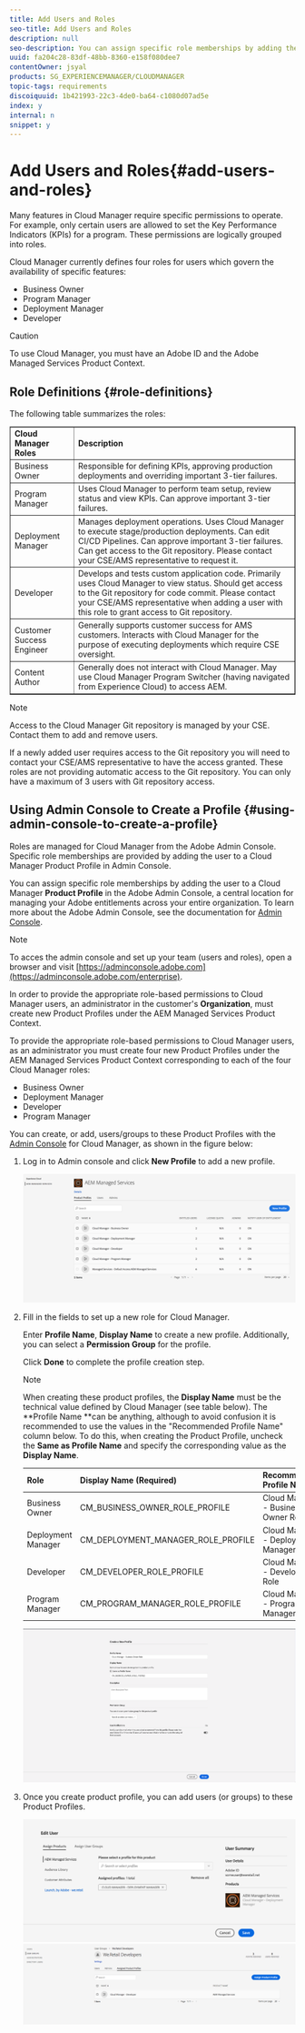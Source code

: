 ```yaml
---
title: Add Users and Roles
seo-title: Add Users and Roles
description: null
seo-description: You can assign specific role memberships by adding the user to a Cloud Manager Product Profile in the Admin Console. Follow this section to learn more.
uuid: fa204c28-83df-48bb-8360-e158f080dee7
contentOwner: jsyal
products: SG_EXPERIENCEMANAGER/CLOUDMANAGER
topic-tags: requirements
discoiquuid: 1b421993-22c3-4de0-ba64-c1080d07ad5e
index: y
internal: n
snippet: y
---
```


# Add Users and Roles{#add-users-and-roles}

Many features in Cloud Manager require specific permissions to operate. For example, only certain users are allowed to set the Key Performance Indicators (KPIs) for a program. These permissions are logically grouped into roles.

Cloud Manager currently defines four roles for users which govern the availability of specific features:

* Business Owner
* Program Manager
* Deployment Manager
* Developer

>[!CAUTION]
>
>To use Cloud Manager, you must have an Adobe ID and the Adobe Managed Services Product Context.

## Role Definitions {#role-definitions}

The following table summarizes the roles:

<table border="1" cellpadding="1" cellspacing="0" width="100%"> 
 <tbody>
  <tr>
   <td><strong>Cloud Manager Roles</strong></td> 
   <td><strong>Description</strong></td> 
  </tr>
  <tr>
   <td>Business Owner</td> 
   <td>Responsible for defining KPIs, approving production deployments and overriding important 3-tier failures.</td> 
  </tr>
  <tr>
   <td>Program Manager</td> 
   <td>Uses Cloud Manager to perform team setup, review status and view KPIs. Can approve important 3-tier failures.</td> 
  </tr>
  <tr>
   <td>Deployment Manager</td> 
   <td>Manages deployment operations. Uses Cloud Manager to execute stage/production deployments. Can edit CI/CD Pipelines. Can approve important 3-tier failures. Can get access to the Git repository. Please contact your CSE/AMS representative to request it.<br /> </td> 
  </tr>
  <tr>
   <td>Developer</td> 
   <td>Develops and tests custom application code. Primarily uses Cloud Manager to view status. Should get access to the Git repository for code commit. Please contact your CSE/AMS representative when adding a user with this role to grant access to Git repository.<br /> </td> 
  </tr>
  <tr>
   <td>Customer Success Engineer</td> 
   <td>Generally supports customer success for AMS customers. Interacts with Cloud Manager for the purpose of executing deployments which require CSE oversight.</td> 
  </tr>
  <tr>
   <td>Content Author</td> 
   <td>Generally does not interact with Cloud Manager. May use Cloud Manager Program Switcher (having navigated from Experience Cloud) to access AEM.</td> 
  </tr>
 </tbody>
</table>

>[!NOTE]
>
>Access to the Cloud Manager Git repository is managed by your CSE. Contact them to add and remove users.
>
>If a newly added user requires access to the Git repository you will need to contact your CSE/AMS representative to have the access granted. These roles are not providing automatic access to the Git repository. You can only have a maximum of 3 users with Git repository access.

## Using Admin Console to Create a Profile {#using-admin-console-to-create-a-profile}

Roles are managed for Cloud Manager from the Adobe Admin Console. Specific role memberships are provided by adding the user to a Cloud Manager Product Profile in Admin Console.

You can assign specific role memberships by adding the user to a Cloud Manager **Product Profile** in the Adobe Admin Console, a central location for managing your Adobe entitlements across your entire organization. To learn more about the Adobe Admin Console, see the documentation for [Admin Console](https://helpx.adobe.com/enterprise/using/admin-console.html).

>[!NOTE]
>
>To acces the admin console and set up your team (users and roles), open a browser and visit [https://adminconsole.adobe.com](https://adminconsole.adobe.com/enterprise).

In order to provide the appropriate role-based permissions to Cloud Manager users, an administrator in the customer's **Organization**, must create new Product Profiles under the AEM Managed Services Product Context.

To provide the appropriate role-based permissions to Cloud Manager users, as an administrator you must create four new Product Profiles under the AEM Managed Services Product Context corresponding to each of the four Cloud Manager roles:

* Business Owner
* Deployment Manager
* Developer
* Program Manager

You can create, or add, users/groups to these Product Profiles with the [Admin Console](https://adminconsole.adobe.com/) for Cloud Manager, as shown in the figure below:

1. Log in to Admin console and click **New Profile** to add a new profile.

   ![](assets/admin_console_roles-1.png)

1. Fill in the fields to set up a new role for Cloud Manager.

   Enter **Profile Name**, **Display Name** to create a new profile. Additionally, you can select a **Permission Group** for the profile.

   Click **Done** to complete the profile creation step.

   >[!NOTE]
   >
   >When creating these product profiles, the **Display Name** must be the technical value defined by Cloud Manager (see table below). The **Profile Name **can be anything, although to avoid confusion it is recommended to use the values in the "Recommended Profile Name" column below. To do this, when creating the Product Profile, uncheck the **Same as Profile Name** and specify the corresponding value as the **Display Name**.

   | **Role** |**Display Name (Required)** |**Recommended Profile Name** |
   |---|---|---|
   | Business Owner |CM_BUSINESS_OWNER_ROLE_PROFILE |Cloud Manager - Business Owner Role |
   | Deployment Manager |CM_DEPLOYMENT_MANAGER_ROLE_PROFILE |Cloud Manager - Deployment Manager Role |
   | Developer |CM_DEVELOPER_ROLE_PROFILE |Cloud Manager - Developer Role |
   | Program Manager |CM_PROGRAM_MANAGER_ROLE_PROFILE |Cloud Manager - Program Manager Role |

   ![](assets/screen_shot_2018-05-04at171819.png)

1. Once you create product profile, you can add users (or groups) to these Product Profiles.

   ![](assets/image2018-4-9_15-19-26.png) ![](assets/image2018-4-9_15-16-47.png)

